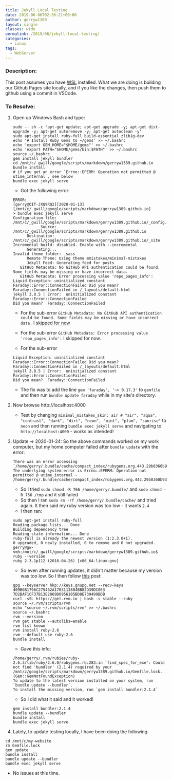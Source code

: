 ```yaml
---
title: Jekyll Local Testing
date: 2019-06-06T02:36:21+00:00
author: gerryw1389
layout: single
classes: wide
permalink: /2019/06/jekyll-local-testing/
categories:
  - Linux
tags:
  - WebServer
---
```

<!--more-->

### Description:

This post assumes you have [WSL](https://automationadmin.com/2017/09/windows-subsystem-for-linux-wsl/) installed. What we are doing is building our Github Pages site locally, and if you like the changes, then push them to github using a commit in VSCode.

### To Resolve:

1. Open up Windows Bash and type:

   ```shell
   sudo -- sh -c 'apt-get update; apt-get upgrade -y; apt-get dist-upgrade -y; apt-get autoremove -y; apt-get autoclean -y'
   sudo apt-get install ruby-full build-essential zlib1g-dev
   echo '# Install Ruby Gems to ~/gems' >> ~/.bashrc
   echo 'export GEM_HOME="$HOME/gems"' >> ~/.bashrc
   echo 'export PATH="$HOME/gems/bin:$PATH"' >> ~/.bashrc
   source ~/.bashrc
   gem install jekyll bundler
   cd /mnt/c/_gwill/google/scripts/markdown/gerryw1389.github.io
   bundle install
   # if you get an error `Errno::EPERM: Operation not permitted @ utime_internal`, see below
   bundle exec jekyll serve
   ```

   - Got the following error: 

   ```escape
   ERROR:
   [gerry@OIT-JXQ9RQ2][2020-01-13][/mnt/c/_gwill/google/scripts/markdown/gerryw1389.github.io]
   > bundle exec jekyll serve
   Configuration file: /mnt/c/_gwill/google/scripts/markdown/gerryw1389.github.io/_config.yml
               Source: /mnt/c/_gwill/google/scripts/markdown/gerryw1389.github.io
         Destination: /mnt/c/_gwill/google/scripts/markdown/gerryw1389.github.io/_site
   Incremental build: disabled. Enable with --incremental
         Generating...
   Invalid theme folder: _sass
         Remote Theme: Using theme mmistakes/minimal-mistakes
         Jekyll Feed: Generating feed for posts
      GitHub Metadata: No GitHub API authentication could be found. Some fields may be missing or have incorrect data.
      GitHub Metadata: Error processing value 'repo_pages_info':
   Liquid Exception: uninitialized constant Faraday::Error::ConnectionFailed Did you mean? Faraday::ConnectionFailed in /_layouts/default.html
   jekyll 3.8.5 | Error:  uninitialized constant Faraday::Error::ConnectionFailed
   Did you mean?  Faraday::ConnectionFailed
   ```

   - For the sub-error `GitHub Metadata: No GitHub API authentication could be found. Some fields may be missing or have incorrect data.` I [skipped for now](https://github.com/github/pages-gem/issues/399)


   - For the sub-error `GitHub Metadata: Error processing value 'repo_pages_info':` I skipped for now.

   - For the sub-error

   ```escape
   Liquid Exception: uninitialized constant Faraday::Error::ConnectionFailed Did you mean? Faraday::ConnectionFailed in /_layouts/default.html
   jekyll 3.8.5 | Error:  uninitialized constant Faraday::Error::ConnectionFailed
   Did you mean?  Faraday::ConnectionFailed
   ```

   - The fix was to add the line `gem 'faraday', '~> 0.17.3'` to `gemfile` and then run `bundle update faraday` while in my site's directory.

2. Now browse http://localhost:4000

   - Test by changing `minimal_mistakes_skin: air # "air", "aqua", "contrast", "dark", "dirt", "neon", "mint", "plum", "sunrise"` to `neon` and then running `bundle exec jekyll serve` and navigating to `http://localhost:4000` - works as intended!

3. Update => 2020-01-24: So the above commands worked on my work computer, but my home computer failed after `bundle update` with the error:

   ```escape
   There was an error accessing `/home/gerry/.bundle/cache/compact_index/rubygems.org.443.29b0360b937aa4d161703e6160654e47/versions`.
   The underlying system error is Errno::EPERM: Operation not permitted @ utime_internal -
   /home/gerry/.bundle/cache/compact_index/rubygems.org.443.29b0360b937aa4d161703e6160654e47/versions
   ```

   - So I tried `sudo chmod -R 766 /home/gerry/.bundle/` and `sudo chmod -R 766 /tmp` and it still failed
   - So then I ran `sudo rm -rf /home/gerry/.bundle/cache/` and tried again. It then said my ruby version was too low - it wants `2.4`
   - I then ran:

   ```shell
   sudo apt-get install ruby-full
   Reading package lists... Done
   Building dependency tree
   Reading state information... Done
   ruby-full is already the newest version (1:2.3.0+1).
   0 upgraded, 0 newly installed, 0 to remove and 0 not upgraded.
   gerry@gw-vmh:/mnt/c/_gwill/google/scripts/markdown/gerryw1389.github.io$ ruby --version
   ruby 2.3.1p112 (2016-04-26) [x86_64-linux-gnu]
   ```

   - So even after running updates, it didn't matter because my version was too low. So I then follow [this](https://vitux.com/how-to-install-latest-ruby-on-rails-on-ubuntu/) post:

   ```shell
   gpg --keyserver hkp://keys.gnupg.net --recv-keys 409B6B1796C275462A1703113804BB82D39DC0E3 7D2BAF1CF37B13E2069D6956105BD0E739499BDB
   curl -sSL https://get.rvm.io | bash -s stable --ruby
   source ~/.rvm/scripts/rvm
   echo "source ~/.rvm/scripts/rvm" >> ~/.bashrc
   source ~/.bashrc
   rvm --version
   rvm get stable --autolibs=enable
   rvm list known
   rvm install ruby-2.6
   rvm --default use ruby-2.6
   bundle install
   ```

   - Gave this info:

   ```escape
   /home/gerry/.rvm/rubies/ruby-2.6.3/lib/ruby/2.6.0/rubygems.rb:283:in `find_spec_for_exe': Could not find 'bundler' (2.1.4) required by your /mnt/z/google/scripts/markdown/gerryw1389.github.io/Gemfile.lock. (Gem::GemNotFoundException)
   To update to the latest version installed on your system, run `bundle update --bundler`.
   To install the missing version, run `gem install bundler:2.1.4`
   ```

   - So I did what it said and it worked!

   ```shell
   gem install bundler:2.1.4
   bundle update --bundler
   bundle install
   bundle exec jekyll serve
   ```

1. Lately, to update testing locally, I have been doing the following

```
cd /mnt/c/my-website
rm Gemfile.lock
gem update
bundle install
bundle update --bundler
bundle exec jekyll serve
```

- No issues at this time.